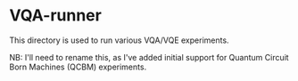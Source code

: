 # VQA-runner

This directory is used to run various VQA/VQE experiments.

NB: I'll need to rename this, as I've added initial support for Quantum Circuit Born Machines (QCBM) experiments.